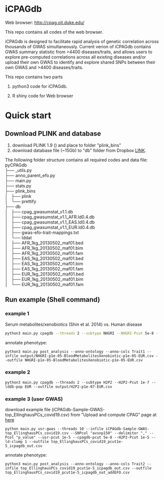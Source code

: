 # iCPAGdb 

Web browser: http://cpag.oit.duke.edu/ 

This repo contains all codes of the web browser.

iCPAGdb is designed to facilitate rapid analysis of genetic correlation across thousands of GWAS simultaneously. Current verion of iCPAGdb contains GWAS summary statistic from >4400 diseases/traits, and allows users to explore pre-computed correlations across all existing diseases and/or upload their own GWAS to identify and explore shared SNPs between their own GWAS and >4400 diseases/traits.

This repo contains two parts
1) python3 code for iCPAGdb.

2) R shiny code for Web browser


# Quick start

## Download PLINK and database
1) download PLINK 1.9 () and place to folder "plink_bins"  <br/>
2) download database file (~15Gb) to "db" folder from Dropbox [LINK](https://www.dropbox.com/sh/na23jflxcgk0nib/AAAoOj3gB8k8j_dNH1UBFzeZa?dl=0).

The following folder structure contains all required codes and data file:<br/>
pyCPAGdb <br/>
├── _utils.py <br/>
├── anno_parent_efo.py <br/>
├── main.py <br/>
├── stats.py <br/>
├── plink_bins <br/>
│   ├── plink <br/>
│   └── prettify <br/>
├── db <br/>
│   ├── cpag_gwasumstat_v1.1.db <br/>
│   ├── cpag_gwasumstat_v1.1_AFR.ld0.4.db <br/>
│   ├── cpag_gwasumstat_v1.1_EAS.ld0.4.db <br/>
│   ├── cpag_gwasumstat_v1.1_EUR.ld0.4.db <br/>
│   ├── gwas-efo-trait-mappings.txt <br/>
│   └── lddat <br/>
│       ├── AFR_1kg_20130502_maf01.bed <br/>
│       ├── AFR_1kg_20130502_maf01.bim <br/>
│       ├── AFR_1kg_20130502_maf01.fam <br/>
│       ├── EAS_1kg_20130502_maf01.bed <br/>
│       ├── EAS_1kg_20130502_maf01.bim <br/>
│       ├── EAS_1kg_20130502_maf01.fam <br/>
│       ├── EUR_1kg_20130502_maf01.bed <br/>
│       ├── EUR_1kg_20130502_maf01.bim <br/>
│       └── EUR_1kg_20130502_maf01.fam <br/>

## Run example (Shell command)

### example 1

Serum metabolites/xenobiotics (Shin et al. 2014) vs. Human disease 

```sh
python3 main.py cpagdb --threads 2 --subtype NHGRI --NHGRI-Pcut 5e-8 --subtype BloodMetabolites,BloodXenobiotic --Pcut 1e-5 --lddb-pop EUR --outfile NHGRI-p1e-05-BloodMetabolitesXenobiotic-p1e-05-EUR.csv
```

annotate phenotype:

```python3 main.py post_analysis --anno-ontology --anno-cols Trait1 --infile output/NHGRI-p1e-05-BloodMetabolitesXenobiotic-p1e-05-EUR.csv --outfile NHGRI-p1e-05-BloodMetabolitesXenobiotic-p1e-05-EUR.csv```

### example 2
```python3 main.py cpagdb --threads 2 --subtype H2P2 --H2P2-Pcut 1e-7 --lddb-pop EUR --outfile output/H2P2-p1e-07-EUR.csv```

### example 3 (user GWAS)

download example file (iCPAGdb-Sample-GWAS-top_EllinghausPCs_covid19.csv) from "Upload and compute CPAG" page at [here](http://cpag.oit.duke.edu/)

```python main.py usr-gwas --threads 10 --infile iCPAGdb-Sample-GWAS-top_EllinghausPCs_covid19.csv --SNPcol "avsnp150" --delimitor "," --Pcol "p_value" --usr-pcut 1e-5 --cpagdb-pcut 5e-8 --H2P2-Pcut 1e-5 --ld-clump 1 --outfile top_EllinghausPCs_covid19_pcut1e-5_icpagdb_out.csv```

annotate phenotype:

```python3 main.py post_analysis --anno-ontology --anno-cols Trait2 --infile top_EllinghausPCs_covid19_pcut1e-5_icpagdb_out.csv --outfile top_EllinghausPCs_covid19_pcut1e-5_icpagdb_out_addEFO.csv```


